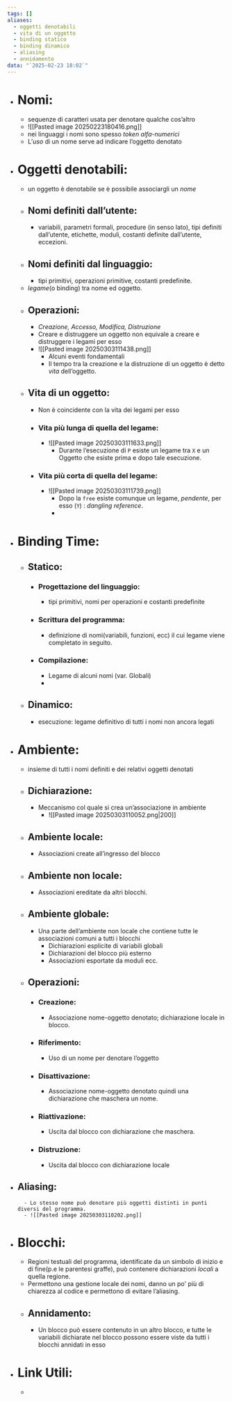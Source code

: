```yaml
---
tags: []
aliases:
  - oggetti denotabili
  - vita di un oggetto
  - binding statico
  - binding dinamico
  - aliasing
  - annidamento
data: "`2025-02-23 18:02`"
---
```

- # Nomi:
	- sequenze di caratteri usata per denotare qualche cos’altro
	- ![[Pasted image 20250223180416.png]]
	- nei linguaggi i nomi sono spesso _token alfa-numerici_
	- L’_uso_ di un nome serve ad indicare l’oggetto denotato
- # Oggetti denotabili:
	- un oggetto è denotabile se è possibile associargli un _nome_
	- ## Nomi definiti dall’utente:
		- variabili, parametri formali, procedure (in senso lato), tipi definiti dall’utente, etichette, moduli, costanti definite dall’utente, eccezioni.
	- ## Nomi definiti dal linguaggio:
		- tipi primitivi, operazioni primitive, costanti predefinite.
	- _legame_(o binding) tra nome ed oggetto.
	- ## Operazioni:
		- _Creazione, Accesso, Modifica, Distruzione_
		- Creare e distruggere un oggetto non equivale a creare e distruggere i legami per esso
		- ![[Pasted image 20250303111438.png]]
			- Alcuni eventi fondamentali
			- Il tempo tra la creazione e la distruzione di un oggetto è detto _vita_ dell’oggetto.
	- ## Vita di un oggetto:
		- Non è coincidente con la vita dei legami per esso
		- ### Vita più lunga di quella del legame:
			- ![[Pasted image 20250303111633.png]]
				- Durante l’esecuzione di `P` esiste un legame tra `X` e un Oggetto che esiste prima e dopo tale esecuzione.
		- ### Vita più corta di quella del legame:
			- ![[Pasted image 20250303111739.png]]
				- Dopo la `free` esiste comunque un legame, _pendente_, per esso (`Y`) : _dangling reference_.
				- 
- # Binding Time:
	- ## Statico:
		- ### Progettazione del linguaggio:
			- tipi primitivi, nomi per operazioni e costanti predefinite
		- ### Scrittura del programma:
			- definizione di nomi(variabili, funzioni, ecc) il cui legame viene completato in seguito.
		- ### Compilazione:
			- Legame di alcuni nomi (var. Globali)
			- 
	- ## Dinamico:
		- esecuzione: legame definitivo di tutti i nomi non ancora legati
- # Ambiente:
	- insieme di tutti i nomi definiti e dei relativi oggetti denotati
	- ## Dichiarazione:
		- Meccanismo col quale si crea un’associazione in ambiente
			- ![[Pasted image 20250303110052.png|200]]
	- ## Ambiente locale:
		- Associazioni create all’ingresso del blocco
	- ## Ambiente non locale:
		- Associazioni ereditate da altri blocchi.
	- ## Ambiente globale:
		- Una parte dell’ambiente non locale che contiene tutte le associazioni comuni a tutti i blocchi
			- Dichiarazioni esplicite di variabili globali
			- Dichiarazioni del blocco più esterno
			- Associazioni esportate da moduli ecc.
	- ## Operazioni:
		- ### Creazione:
			- Associazione nome-oggetto denotato; dichiarazione locale in blocco.
		- ### Riferimento:
			- Uso di un nome per denotare l’oggetto
		- ### Disattivazione:
			- Associazione nome-oggetto denotato quindi una dichiarazione che maschera un nome.
		- ### Riattivazione:
			- Uscita dal blocco con dichiarazione che maschera.
		- ### Distruzione:
			- Uscita dal blocco con dichiarazione locale
- ## Aliasing:
		- Lo stesso nome può denotare più oggetti distinti in punti diversi del programma.
		- ![[Pasted image 20250303110202.png]]
- # Blocchi:
	- Regioni testuali del programma, identificate da un simbolo di inizio e di fine(p.e le parentesi graffe), può contenere dichiarazioni _locali_ a quella regione.
	- Permettono una gestione locale dei nomi, danno un po' più di chiarezza al codice e permettono di evitare l’aliasing.
	- ## Annidamento:
		- Un blocco può essere contenuto in un altro blocco, e tutte le variabili dichiarate nel blocco possono essere viste da tutti i blocchi annidati in esso
- # Link Utili:
	- 